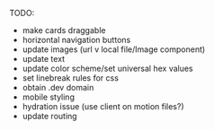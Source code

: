 TODO:

- make cards draggable
- horizontal navigation buttons
- update images (url v local file/Image component)
- update text
- update color scheme/set universal hex values
- set linebreak rules for css
- obtain .dev domain
- mobile styling
- hydration issue (use client on motion files?)
- update routing
